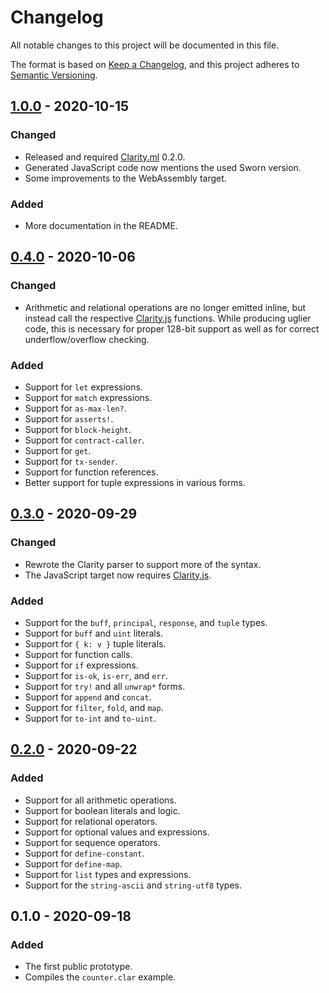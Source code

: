 # Changelog

All notable changes to this project will be documented in this file.

The format is based on [Keep a Changelog](https://keepachangelog.com/en/1.0.0/),
and this project adheres to [Semantic Versioning](https://semver.org/spec/v2.0.0.html).

## [1.0.0] - 2020-10-15

### Changed

- Released and required [Clarity.ml] 0.2.0.
- Generated JavaScript code now mentions the used Sworn version.
- Some improvements to the WebAssembly target.

### Added

- More documentation in the README.

## [0.4.0] - 2020-10-06

### Changed

- Arithmetic and relational operations are no longer emitted inline, but instead
  call the respective [Clarity.js] functions. While producing uglier code,
  this is necessary for proper 128-bit support as well as for correct
  underflow/overflow checking.

### Added

- Support for `let` expressions.
- Support for `match` expressions.
- Support for `as-max-len?`.
- Support for `asserts!`.
- Support for `block-height`.
- Support for `contract-caller`.
- Support for `get`.
- Support for `tx-sender`.
- Support for function references.
- Better support for tuple expressions in various forms.

## [0.3.0] - 2020-09-29

### Changed

- Rewrote the Clarity parser to support more of the syntax.
- The JavaScript target now requires [Clarity.js].

### Added

- Support for the `buff`, `principal`, `response`, and `tuple` types.
- Support for `buff` and `uint` literals.
- Support for `{ k: v }` tuple literals.
- Support for function calls.
- Support for `if` expressions.
- Support for `is-ok`, `is-err`, and `err`.
- Support for `try!` and all `unwrap*` forms.
- Support for `append` and `concat`.
- Support for `filter`, `fold`, and `map`.
- Support for `to-int` and `to-uint`.

## [0.2.0] - 2020-09-22

### Added

- Support for all arithmetic operations.
- Support for boolean literals and logic.
- Support for relational operators.
- Support for optional values and expressions.
- Support for sequence operators.
- Support for `define-constant`.
- Support for `define-map`.
- Support for `list` types and expressions.
- Support for the `string-ascii` and `string-utf8` types.

## 0.1.0 - 2020-09-18

### Added

- The first public prototype.
- Compiles the `counter.clar` example.

[1.0.0]: https://github.com/weavery/sworn/compare/0.4.0...1.0.0
[0.4.0]: https://github.com/weavery/sworn/compare/0.3.0...0.4.0
[0.3.0]: https://github.com/weavery/sworn/compare/0.2.0...0.3.0
[0.2.0]: https://github.com/weavery/sworn/compare/0.1.0...0.2.0

[Clarity.js]: https://github.com/weavery/clarity.js
[Clarity.ml]: https://github.com/weavery/clarity.ml
